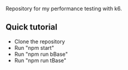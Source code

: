 Repository for my performance testing with k6.

## Quick tutorial

- Clone the repository
- Run "npm start"
- Run "npm run bBase"
- Run "npm run tBase"